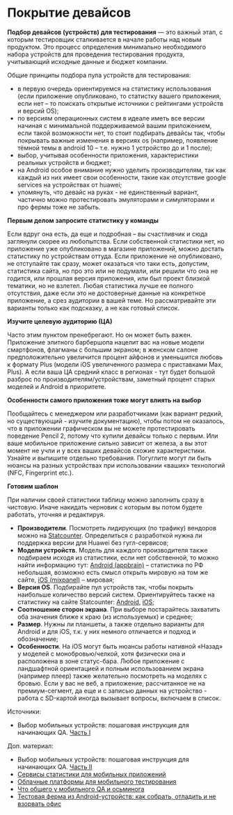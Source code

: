 # Покрытие девайсов

**Подбор девайсов (устройств) для тестирования** — это важный этап, с которым тестировщик сталкивается в начале работы над новым продуктом. Это процесс определения  минимально необходимого набора устройств для проведения тестирования продукта, учитывающий исходные данные и бюджет компании.&#x20;

Общие принципы подбора пула устройств для тестирования:

* в первую очередь ориентируемся на статистику использования (если приложение опубликовано, то статистку вашего приложения, если нет – то поискать открытые источники с рейтингами устройств и версий OS);
* по версиям операционных систем в идеале иметь все версии начиная с минимальной поддерживаемой вашим приложением, если такой возможности нет, то стоит подбирать девайсы так, чтобы покрывать важные изменения в версиях os (например, появление тёмной темы в android 10 – т.е. нужно 1 устройство до и 1 после);
* выбор, учитывая особенности приложения, характеристики реальных устройств и бюджет;
* на Android особое внимание нужно уделить производителям, так как каждый из них имеет свои особенности, такие как отсутствие google services на устройствах от huawei;
* упомянуть, что девайс на руках - не единственный вариант, частично можно протестировать эмуляторами и симуляторами и про фермы тоже не забыть.

**Первым делом запросите статистику у команды**

Если вдруг она есть, да еще и подробная – вы счастливчик и сюда заглянули скорее из любопытства. Если собственной статистики нет, но приложение уже опубликовано в магазине приложений, можно достать статистику по устройствам оттуда. Если приложение не опубликовано, не отступайте так сразу, может оказаться что таки есть, допустим, статистика сайта, но про это или не подумали, или решили что она не годится, или прошлая версия приложения, или был проект близкой тематики, но не взлетел. Любая статистика лучше ее полного отсутствия, даже если это не достоверные данные на конкретное приложение, а срез аудитории в вашей теме. Но рассматривайте эти варианты только как подсказку, а не как готовый список.

**Изучите целевую аудиторию (ЦА)**

Часто этим пунктом пренебрегают. Но он может быть важен. Приложение элитного барбершопа нацелит вас на новые модели смартфонов, флагманы с большим экраном; в женском салоне предположительно увеличится процент айфонов и уменьшится любовь к формату Plus (модели iOS увеличенного размера с приставками Max, Plus). А если ваша ЦА средний класс в регионах - тут будет большой разброс по производителям/устройствам, заметный процент старых моделей и Android в приоритете.

**Особенности самого приложения тоже могут влиять на выбор**

Пообщайтесь с менеджером или разработчиками (как вариант редкий, но существующий - изучите документацию), чтобы потом не оказалось, что в приложении графическом вы не можете протестировать поведение Pencil 2, потому что купили девайсы только с первым. Или ваше мобильное приложение сильно зависит от железа, а вы этот момент не учли и у всех ваших девайсов схожие характеристики. Узнайте и выпишите отдельно требования. Погуглите могут ли быть нюансы на разных устройствах при использовании «ваших» технологий (NFC, Fingerprint etc.).

**Готовим шаблон**

При наличии своей статистики таблицу можно заполнить сразу в чистовую. Иначе накидать черновик с которым вы потом будете работать, уточняя и редактируя.

* **Производители**. Посмотреть лидирующих (по трафику) вендоров можно на [Statcounter](https://gs.statcounter.com/vendor-market-share/mobile/russian-federation). Определиться с разработкой нужна ли поддержка версии для Huawei без гугл-сервисов;
* **Модели устройств**. Модель для каждого производителя также подбираем исходя из статистики, если нет собственной, то можно найти информацию тут: [Android (appbrain)](https://www.appbrain.com/stats/top-android-phones-tablets-by-country?country=ru) – статистика по РФ небольшая, возможно есть смысл открыть мировую на том же сайте, [iOS (mixpanel)](https://mixpanel.com/trends/#report/iphone\_models) – мировая;
* **Версия OS**. Подбирайте пул устройств так, чтобы покрыть наибольше количество версий систем. Ориентируйтесь также на статистику на сайте Statcounter: [Android](https://gs.statcounter.com/android-version-market-share/mobile-tablet/russian-federation), [iOS](https://gs.statcounter.com/os-version-market-share/ios/mobile-tablet/russian-federation);
* **Соотношение сторон экрана**. При выборе постарайтесь захватить оба значения ближе к краю (из используемых) и среднее;
* **Размер**. Нужны ли планшеты, а также отдельно варианты для Android и для iOS, т.к. у них немного отличается и подход и обозначение;
* **Особенности**. На iOS могут быть нюансы работы нативной «Назад» у моделей с монобровью/челкой, хотя физически она и расположена в зоне статус-бара. Любое приложение с ландшафтной ориентацией и полным использованием экрана (например плеер) также желательно посмотреть на моделях с бровью. Если у вас не веб, а приложение, рассчитанное не на премиум-сегмент, да еще и с записью данных на устройство - работа с SD-картой иногда вызывает вопросы, включаем в список.

Источники:

* Выбор мобильных устройств: пошаговая инструкция для начинающих QA. [Часть I](https://habr.com/ru/post/513018/)

Доп. материал:

* Выбор мобильных устройств: пошаговая инструкция для начинающих QA. [Часть II](https://habr.com/ru/post/516160/)
* [Сервисы статистики для мобильных приложений](https://habr.com/ru/post/457304/)
* [Облачные платформы для мобильного тестирования](https://habr.com/ru/post/464433/)
* [Что общего у мобильного QA и осьминога](https://habr.com/ru/company/badoo/blog/317964/)
* [Тестовая ферма из Android-устройств: как собрать, отладить и не взорвать офис](https://habr.com/ru/company/vk/blog/579210/)
